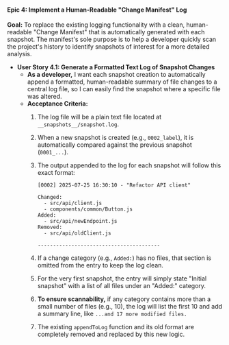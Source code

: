 #### **Epic 4: Implement a Human-Readable "Change Manifest" Log**

**Goal:** To replace the existing logging functionality with a clean, human-readable "Change Manifest" that is automatically generated with each snapshot. The manifest's sole purpose is to help a developer quickly scan the project's history to identify snapshots of interest for a more detailed analysis.

*   **User Story 4.1: Generate a Formatted Text Log of Snapshot Changes**
    *   **As a developer,** I want each snapshot creation to automatically append a formatted, human-readable summary of file changes to a central log file, so I can easily find the snapshot where a specific file was altered.
    *   **Acceptance Criteria:**
        1.  The log file will be a plain text file located at `__snapshots__/snapshot.log`.
        2.  When a new snapshot is created (e.g., `0002_label`), it is automatically compared against the previous snapshot (`0001_...`).
        3.  The output appended to the log for each snapshot will follow this exact format:

            ```text
            [0002] 2025-07-25 16:30:10 - "Refactor API client"
            
            Changed:
              - src/api/client.js
              - components/common/Button.js
            Added:
              - src/api/newEndpoint.js
            Removed:
              - src/api/oldClient.js
            
            ----------------------------------------
            ```

        4.  If a change category (e.g., `Added:`) has no files, that section is omitted from the entry to keep the log clean.
        5.  For the very first snapshot, the entry will simply state "Initial snapshot" with a list of all files under an "Added:" category.
        6.  **To ensure scannability,** if any category contains more than a small number of files (e.g., 10), the log will list the first 10 and add a summary line, like `...and 17 more modified files.`
        7.  The existing `appendToLog` function and its old format are completely removed and replaced by this new logic.


